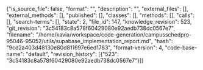 {"is_source_file": false, "format": "", "description": "", "external_files": [], "external_methods": [], "published": [], "classes": [], "methods": [], "calls": [], "search-terms": [], "state": 2, "file_id": 147, "knowledge_revision": 523, "git_revision": "3c54183c8a578f60429080e92aedb738dc0567e7", "filename": "/home/kavia/workspace/code-generation/campusschedpro-95046-95052/utils/supabase_implementation_report.md", "hash": "9cd2a403d48130e80d811697e6ed1783", "format-version": 4, "code-base-name": "default", "revision_history": [{"523": "3c54183c8a578f60429080e92aedb738dc0567e7"}]}